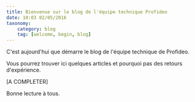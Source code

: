 ```yaml
---
title: Bienvenue sur le blog de l'équipe technique Profideo
date: 10:03 02/05/2016
taxonomy:
    category: blog
    tag: [welcome, begin, blog]
---
```


C'est aujourd'hui que démarre le blog de l'équipe technique de Profideo.

Vous pourrez trouver ici quelques articles et pourquoi pas des retours d'expérience.

[A COMPLETER]

Bonne lecture à tous.
